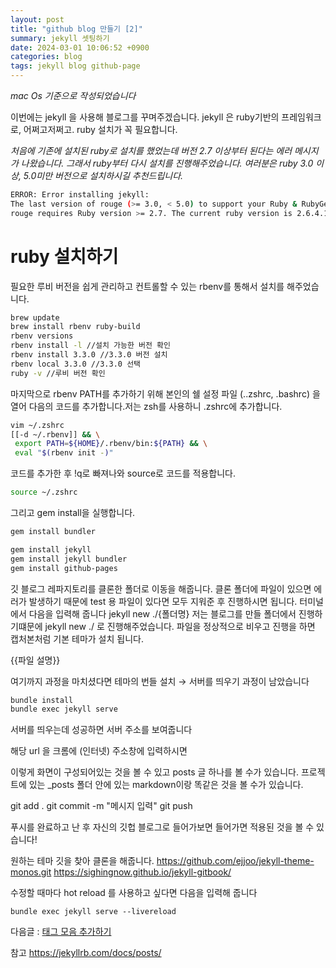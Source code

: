 ```yaml
---
layout: post
title: "github blog 만들기 [2]"
summary: jekyll 셋팅하기
date: 2024-03-01 10:06:52 +0900
categories: blog
tags: jekyll blog github-page
---
```


_mac Os 기준으로 작성되었습니다_

이번에는 jekyll 을 사용해 블로그를 꾸며주겠습니다. jekyll 은 ruby기반의 프레임워크로, 어쩌고저쩌고. ruby 설치가 꼭 필요합니다.

_처음에 기존에 설치된 ruby로 설치를 했었는데 버전 2.7 이상부터 된다는 에러 메시지가 나왔습니다. 그래서 ruby부터 다시 설치를 진행해주었습니다. 여러분은 ruby 3.0 이상, 5.0미만 버전으로 설치하시길 추천드립니다._

```bash
ERROR: Error installing jekyll:
The last version of rouge (>= 3.0, < 5.0) to support your Ruby & RubyGems was 3.30.0. Try installing it with `gem install rouge -v 3.30.0` and then running the current command again
rouge requires Ruby version >= 2.7. The current ruby version is 2.6.4.104.
```

# ruby 설치하기

필요한 루비 버전을 쉽게 관리하고 컨트롤할 수 있는 rbenv를 통해서 설치를 해주었습니다.

```bash
brew update
brew install rbenv ruby-build
rbenv versions
rbenv install -l //설치 가능한 버전 확인
rbenv install 3.3.0 //3.3.0 버전 설치
rbenv local 3.3.0 //3.3.0 선택
ruby -v //루비 버전 확인
```

마지막으로 rbenv PATH를 추가하기 위해 본인의 쉘 설정 파일 (..zshrc, .bashrc) 을 열어 다음의 코드를 추가합니다.저는 zsh를 사용하니 .zshrc에 추가합니다.

```bash
vim ~/.zshrc
[[-d ~/.rbenv]] && \
 export PATH=${HOME}/.rbenv/bin:${PATH} && \
 eval "$(rbenv init -)"
```

코드를 추가한 후 !q로 빠져나와 source로 코드를 적용합니다.

```bash
source ~/.zshrc
```

그리고 gem install을 실행합니다.

```bash
gem install bundler

gem install jekyll
gem install jekyll bundler
gem install github-pages
```

깃 블로그 레파지토리를 클론한 폴더로 이동을 해줍니다. 클론 폴더에 파일이 있으면 에러가 발생하기 때문에 test 용 파일이 있다면 모두 지워준 후 진행하시면 됩니다.
터미널에서 다음을 입력해 줍니다
jekyll new ./{폴더명}
저는 블로그를 만들 폴더에서 진행하기떄문에 jekyll new ./ 로 진행해주었습니다.
[](/assets/images/2024-03-02-jekyll-github-blog-2/03.png)
파일을 정상적으로 비우고 진행을 하면 캡처본처럼 기본 테마가 설치 됩니다.

{{파일 설명}}

여기까지 과정을 마치셨다면
테마의 번들 설치 → 서버를 띄우기
과정이 남았습니다

```bash
bundle install
bundle exec jekyll serve
```

서버를 띄우는데 성공하면
서버 주소를 보여줍니다
[](/assets/images/2024-03-02-jekyll-github-blog-2/04.png)

[](/assets/images/2024-03-02-jekyll-github-blog-2/06.png)

해당 url 을 크롬에 (인터넷) 주소창에 입력하시면

이렇게 화면이 구성되어있는 것을 볼 수 있고 posts 글 하나를 볼 수가 있습니다.
프로젝트에 있는 \_posts 폴더 안에 있는 markdown이랑 똑같은 것을 볼 수가 있습니다.

git add .
git commit -m "메시지 입력"
git push

푸시를 완료하고 난 후 자신의 깃헙 블로그로 들어가보면 들어가면 적용된 것을 볼 수 있습니다!

[](/assets/images/2024-03-02-jekyll-github-blog-2/10.png)
[](/assets/images/2024-03-02-jekyll-github-blog-2/11.png)

원하는 테마 깃을 찾아 클론을 해줍니다.
https://github.com/ejjoo/jekyll-theme-monos.git
https://sighingnow.github.io/jekyll-gitbook/

수정할 때마다 hot reload 를 사용하고 싶다면 다음을 입력해 줍니다

```
bundle exec jekyll serve --livereload
```
다음글 : [태그 모음 추가하기](https://yeol0324.github.io/blog/jekyll-github-blog-3/)

참고 https://jekyllrb.com/docs/posts/
